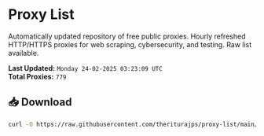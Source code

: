 # Proxy List

Automatically updated repository of free public proxies. Hourly refreshed HTTP/HTTPS proxies for web scraping, cybersecurity, and testing. Raw list available.

**Last Updated:** `Monday 24-02-2025 03:23:09 UTC`  
**Total Proxies:** `779`

## 📥 Download
```bash
curl -O https://raw.githubusercontent.com/theriturajps/proxy-list/main/proxies.txt
